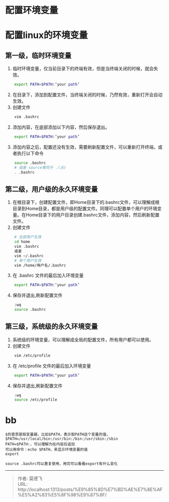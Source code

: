# 配置环境变量



# 配置linux的环境变量

## 第一级，临时环境变量
1. 临时环境变量，仅当前目录下的终端有效，但是当终端关闭的时候，就会失效。
```bash
    export PATH=$PATH:‘your path’
```
2. 在目录下，添加到配置文件，当终端关闭的时候，乃然有效，重新打开会自动生效。
1. 创建文件
```bash
    vim .bashrc
```
2. 添加内容，在底部添加以下内容，然后保存退出。
```bash
    export PATH=$PATH:‘your path’
```
3. 添加内容之后，配置还没有生效，需要刷新配置文件，可以重新打开终端，或者执行以下命令
```bash
    source .bashrc 
    # 或者 source等同于 .(点)
    . .bashrc
```
## 第二级，用户级的永久环境变量
1. 在根目录下，创建配置文件，即Home目录下的.bashrc文件，可以理解成根目录到Home目录，都是用户级的配置文件。同理可以配置单个用户的环境变量。在Home目录下的用户目录创建.bashrc文件，添加内容，然后刷新配置文件。
2. 创建文件
```bash
    # 全部用户生效
    cd home
    vim .bashrc
    或者
    vim ~/.bashrc
    # 单个用户生效
    vim /home/用户名/.bashrc
```
3. 在 .bashrc 文件的最后加入环境变量
```bash
    export PATH=$PATH:‘your path’
```
4. 保存并退出,刷新配置文件
```bash
    :wq
    source .bashrc
```
## 第三级，系统级的永久环境变量
1. 系统级的环境变量，可以理解成全局的配置文件，所有用户都可以使用。
2. 创建文件
```bash
    vim /etc/profile
```
3. 在 /etc/profile 文件的最后加入环境变量
```bash
    export PATH=$PATH:‘your path’
```
4. 保存并退出,刷新配置文件
```bash
    :wq
    source /etc/profile
```

# bb
    
    $的意思是取变量器，比如$PATH，表示取PATH这个变量的值，$PATH=/usr/local/bin:/usr/bin:/bin:/usr/sbin:/sbin
    PATH=$PATH:，可以理解为在内容后追加
    可以用命令：echo $PATH，来显示环境变量的值
    export

    source .bashrc可以重复使用，用完可以看看export有什么变化


---

> 作者: 莫德飞  
> URL: http://localhost:1313/posts/%E9%85%8D%E7%BD%AE%E7%8E%AF%E5%A2%83%E5%8F%98%E9%87%8F/  

